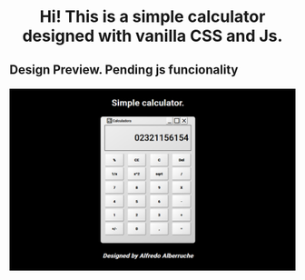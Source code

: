 <h1 align="center">Hi! This is a simple calculator designed with vanilla CSS and Js.</h1>
<h2>Design Preview. Pending js funcionality</h>

![Image Alt text](media/preview.PNG "Preview")
